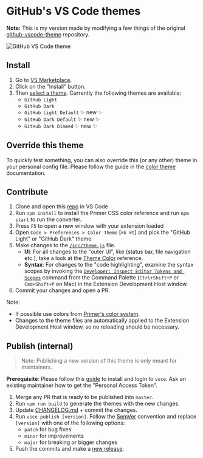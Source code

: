 # GitHub's VS Code themes

**Note:** This is my version made by modifying a few things of the original [github-vscode-theme](https://github.com/primer/github-vscode-theme) repository.

![GitHub VS Code theme](https://user-images.githubusercontent.com/378023/114663107-c1c97e00-9d34-11eb-8aa6-0c4f3d35af0b.png)

## Install

1. Go to [VS Marketplace](https://marketplace.visualstudio.com/items?itemName=GitHub.github-vscode-theme).
2. Click on the "Install" button.
3. Then [select a theme](https://code.visualstudio.com/docs/getstarted/themes#_selecting-the-color-theme). Currently the following themes are available:
    - `GitHub Light`
    - `GitHub Dark`
    - `GitHub Light Default` ✨ new ✨ 
    - `GitHub Dark Default` ✨ new ✨ 
    - `GitHub Dark Dimmed` ✨ new ✨ 

## Override this theme

To quickly test something, you can also override this (or any other) theme in your personal config file. Please follow the guide in the [color theme](https://code.visualstudio.com/api/extension-guides/color-theme) documentation.

## Contribute

1. Clone and open this [repo](https://github.com/athu1248/github-vscode-theme) in VS Code
2. Run `npm install` to install the Primer CSS color reference and run `npm start` to run the converter.
3. Press `F5` to open a new window with your extension loaded
4. Open `Code > Preferences > Color Theme` [`⌘k ⌘t`] and pick the "GitHub Light" or "GitHub Dark" theme
5. Make changes to the [`/src/theme.js`](https://github.com/primer/github-vscode-theme/blob/master/src/theme.js) file.
    - **UI**: For all changes to the "outer UI", like (status bar, file navigation etc.), take a look at the [Theme Color](https://code.visualstudio.com/api/references/theme-color) reference.
    - **Syntax**: For changes to the "code highlighting", examine the syntax scopes by invoking the [`Developer: Inspect Editor Tokens and Scopes`](https://code.visualstudio.com/api/language-extensions/syntax-highlight-guide#scope-inspector) command from the Command Palette (`Ctrl+Shift+P` or `Cmd+Shift+P` on Mac) in the Extension Development Host window.
6. Commit your changes and open a PR.

Note:

- If possible use colors from [Primer's color system](https://primer.style/css/support/color-system).
- Changes to the theme files are automatically applied to the Extension Development Host window, so no reloading should be necessary.

## Publish (internal)

> Note: Publishing a new version of this theme is only meant for maintainers.

**Prerequisite**: Please follow this [guide](https://code.visualstudio.com/api/working-with-extensions/publishing-extension) to install and login to `vsce`. Ask an existing maintainer how to get the "Personal Access Token".

1. Merge any PR that is ready to be published into `master`.
2. Run `npm run build` to generate the themes with the new changes.
3. Update [CHANGELOG.md](https://github.com/primer/github-vscode-theme/blob/master/CHANGELOG.md) + commit the changes.
4. Run `vsce publish [version]`. Follow the [SemVer](https://semver.org) convention and replace `[version]` with one of the following  options:
    - `patch` for bug fixes
    - `minor` for improvements
    - `major` for breaking or bigger changes
5. Push the commits and make a [new release](https://github.com/primer/github-vscode-theme/releases/new).
